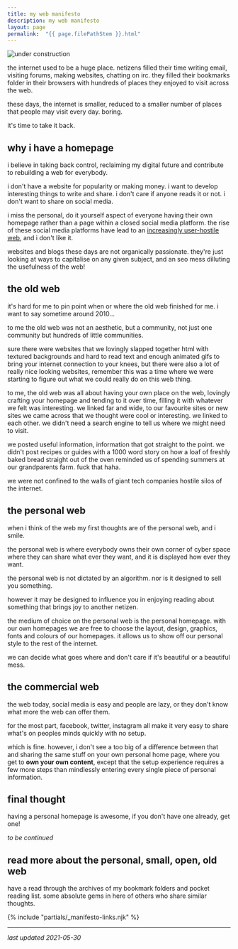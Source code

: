 ```yaml
---
title: my web manifesto
description: my web manifesto
layout: page
permalink:  "{{ page.filePathStem }}.html"
---
```


![under construction](https://images.ctfassets.net/b1prsa2j7p70/6HHQrnHTUvOCjxQgJfZR70/3ac0f9d54bdbab88b5cd7c23250c60e4/HeHeartlandPark9227gifconstructionwomen_at_work.gif?h=250#center)

the internet used to be a huge place. netizens filled their time writing email, visiting forums, making websites, chatting on irc. they filled their bookmarks folder in their browsers with hundreds of places they enjoyed to visit across the web.

these days, the internet is smaller, reduced to a smaller number of places that people may visit every day. boring.

it's time to take it back.

## why i have a homepage

i believe in taking back control, reclaiming my digital future and contribute to rebuilding a web for everybody.

i don't have a website for popularity or making money. i want to develop interesting things to write and share. i don't care if anyone reads it or not. i don't want to share on social media.

i miss the personal, do it yourself aspect of everyone having their own homepage rather than a page within a closed social media platform. the rise of these social media platforms have lead to an [increasingly user-hostile web](https://neustadt.fr/essays/against-a-user-hostile-web/), and i don't like it.

websites and blogs these days are not organically passionate. they're just looking at ways to capitalise on any given subject, and an seo mess dilluting the usefulness of the web!

## the old web

it's hard for me to pin point when or where the old web finished for me. i want to say sometime around 2010...

to me the old web was not an aesthetic, but a community, not just one community but hundreds of little communities.

sure there were websites that we lovingly slapped together html with textured backgrounds and hard to read text and enough animated gifs to bring your internet connection to your knees, but there were also a lot of really nice looking websites, remember this was a time where we were starting to figure out what we could really do on this web thing.

to me, the old web was all about having your own place on the web, lovingly crafting your homepage and tending to it over time, filling it with whatever we felt was interesting.
we linked far and wide, to our favourite sites or new sites we came across that we thought were cool or interesting. we linked to each other. we didn't need a search engine to tell us where we might need to visit.

we posted useful information, information that got straight to the point. we didn't post recipes or guides with a 1000 word story on how a loaf of freshly baked bread straight out of the oven reminded us of spending summers at our grandparents farm. fuck that haha.

we were not confined to the walls of giant tech companies hostile silos of the internet.

## the personal web
when i think of the web my first thoughts are of the personal web, and i smile.

the personal web is where everybody owns their own corner of cyber space where they can share what ever they want, and it is displayed how ever they want.

the personal web is not dictated by an algorithm. nor is it designed to sell you something.

however it may be designed to influence you in enjoying reading about something that brings joy to another netizen.

the medium of choice on the personal web is the personal homepage. with our own homepages we are free to choose the layout, design, graphics, fonts and colours of our homepages. it allows us to show off our personal style to the rest of the internet.

we can decide what goes where and don't care if it's beautiful or a beautiful mess.

## the commercial web
the web today, social media is easy and people are lazy, or they don't know what more the web can offer them.

for the most part, facebook, twitter, instagram all make it very easy to share what's on peoples minds quickly with no setup.

which is fine. however, i don't see a too big of a difference between that and sharing the same stuff on your own personal home page, where you get to **own your own content**, except that the setup experience requires a few more steps than mindlessly entering every single piece of personal information.

## final thought
having a personal homepage is awesome, if you don't have one already, get one!

*to be continued*

## read more about the personal, small, open, old web

have a read through the archives of my bookmark folders and pocket reading list. some absolute gems in here of others who share similar thoughts.

{% include "partials/_manifesto-links.njk" %}

<!-- - [how GeoCities webrings made the ‘90s internet a cozier place](https://www.mic.com/p/how-geocities-webrings-made-the-90s-internet-a-cozier-place-19638198)
- [the ruins of Geocities](http://contemporary-home-computing.org/still-there/geocities.html)
- [an ode to geocities](https://thehistoryoftheweb.com/an-ode-to-geocities/)
- [one terabyte of kilobyte age](https://blog.geocities.institute/)
- [The early internet is breaking - here’s how the World Wide Web from the 90s on will be saved](https://www.youtube.com/watch?v=2LzyRcLJdlg)
- [end-to-end, p2p, my to me](https://www.youtube.com/watch?v=eHyn3sKNdA8)
- [a love letter to my webstie] (https://vanschneider.com/blog/portfolio-tips/a-love-letter-to-personal-websites/) -->

***

*last updated 2021-05-30*